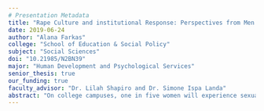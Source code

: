 ```yaml
---
# Presentation Metadata
title: "Rape Culture and institutional Response: Perspectives from Men in Greek Life"
date: 2019-06-24
author: "Alana Farkas"
college: "School of Education & Social Policy"
subject: "Social Sciences"
doi: "10.21985/N2BN39"
major: "Human Development and Psychological Services"
senior_thesis: true
our_funding: true
faculty_advisor: "Dr. Lilah Shapiro and Dr. Simone Ispa Landa"
abstract: "On college campuses, one in five women will experience sexual assault in some capacity over the course of their undergraduate experience. College men in fraternities are three times more likely to commit sexually assaultive acts than non-Greek students. Despite pervasive knowledge that fraternity members are often involved in rape on college campuses, research has not fully examined the norms, attitudes, and behaviors that might underlie and perpetuate sexual assault in fraternities. Further, few studies have covered what constitutes effective sexual assault prevention workshops in the organizations. The present study examined the sociocultural narratives and scripts that perpetuate rape culture in Greek fraternities using in-depth interviews with fraternity members (n=12) at a mid-sized private university. Analytic open-coding of data established major themes to include social power and privilege, emphasis on image, homogeneity, and hypermasculinity, all of which contribute to the objectification of women and the perpetuation of rape culture in fraternities. Further, this study sought to identify how prevention programming can better align with the perspectives and experiences of fraternity men by examining current rape prevention workshops in place at this university and interviewing administrators and student facilitators (n=4) involved in the design and content of these programs. Finally, this study assessed how workshops can be more effective in preventing sexual assault in college. It can be concluded that workshops are designed in order to address rape culture; however, there is reason to believe these measures may not be sufficient."
---
```

